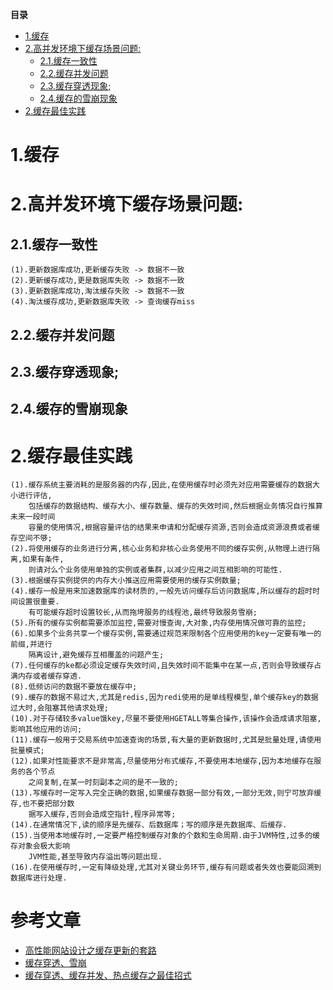 <!-- START doctoc generated TOC please keep comment here to allow auto update -->
<!-- DON'T EDIT THIS SECTION, INSTEAD RE-RUN doctoc TO UPDATE -->
**目录**

- [1.缓存](#1%E7%BC%93%E5%AD%98)
- [2.高并发环境下缓存场景问题:](#2%E9%AB%98%E5%B9%B6%E5%8F%91%E7%8E%AF%E5%A2%83%E4%B8%8B%E7%BC%93%E5%AD%98%E5%9C%BA%E6%99%AF%E9%97%AE%E9%A2%98)
  - [2.1.缓存一致性](#21%E7%BC%93%E5%AD%98%E4%B8%80%E8%87%B4%E6%80%A7)
  - [2.2.缓存并发问题](#22%E7%BC%93%E5%AD%98%E5%B9%B6%E5%8F%91%E9%97%AE%E9%A2%98)
  - [2.3.缓存穿透现象;](#23%E7%BC%93%E5%AD%98%E7%A9%BF%E9%80%8F%E7%8E%B0%E8%B1%A1)
  - [2.4.缓存的雪崩现象](#24%E7%BC%93%E5%AD%98%E7%9A%84%E9%9B%AA%E5%B4%A9%E7%8E%B0%E8%B1%A1)
- [2.缓存最佳实践](#2%E7%BC%93%E5%AD%98%E6%9C%80%E4%BD%B3%E5%AE%9E%E8%B7%B5)

<!-- END doctoc generated TOC please keep comment here to allow auto update -->

# 1.缓存
# 2.高并发环境下缓存场景问题:
## 2.1.缓存一致性
    (1).更新数据库成功,更新缓存失败 -> 数据不一致
    (2).更新缓存成功,更是数据库失败 -> 数据不一致
    (3).更新数据库成功,淘汰缓存失败 -> 数据不一致
    (4).淘汰缓存成功,更新数据库失败 -> 查询缓存miss
## 2.2.缓存并发问题
## 2.3.缓存穿透现象;
## 2.4.缓存的雪崩现象

# 2.缓存最佳实践
    (1).缓存系统主要消耗的是服务器的内存,因此,在使用缓存时必须先对应用需要缓存的数据大小进行评估,
        包括缓存的数据结构、缓存大小、缓存数量、缓存的失效时间,然后根据业务情况自行推算未来一段时间
        容量的使用情况,根据容量评估的结果来申请和分配缓存资源,否则会造成资源浪费或者缓存空间不够;
    (2).将使用缓存的业务进行分离,核心业务和非核心业务使用不同的缓存实例,从物理上进行隔离,如果有条件,
        则请对么个业务使用单独的实例或者集群,以减少应用之间互相影响的可能性.
    (3).根据缓存实例提供的内存大小推送应用需要使用的缓存实例数量;
    (4).缓存一般是用来加速数据库的读材质的,一般先访问缓存后访问数据库,所以缓存的超时时间设置很重要.
        有可能缓存超时设置较长,从而拖垮服务的线程池,最终导致服务雪崩;
    (5).所有的缓存实例都需要添加监控,需要对慢查询,大对象,内存使用情况做可靠的监控;
    (6).如果多个业务共享一个缓存实例,需要通过规范来限制各个应用使用的key一定要有唯一的前缀,并进行
        隔离设计,避免缓存互相覆盖的问题产生;
    (7).任何缓存的ke都必须设定缓存失效时间,且失效时间不能集中在某一点,否则会导致缓存占满内存或者缓存穿透.
    (8).低频访问的数据不要放在缓存中;
    (9).缓存的数据不易过大,尤其是redis,因为redi使用的是单线程模型,单个缓存key的数据过大时,会阻塞其他请求处理;
    (10).对于存储较多value饿key,尽量不要使用HGETALL等集合操作,该操作会造成请求阻塞,影响其他应用的访问;
    (11).缓存一般用于交易系统中加速查询的场景,有大量的更新数据时,尤其是批量处理,请使用批量模式;
    (12).如果对性能要求不是非常高,尽量使用分布式缓存,不要使用本地缓存,因为本地缓存在服务的各个节点
        之间复制,在某一时刻副本之间的是不一致的;
    (13).写缓存时一定写入完全正确的数据,如果缓存数据一部分有效,一部分无效,则宁可放弃缓存,也不要把部分数
        据写入缓存,否则会造成空指针,程序异常等;
    (14).在通常情况下,读的顺序是先缓存、后数据库；写的顺序是先数据库、后缓存.
    (15).当使用本地缓存时,一定要严格控制缓存对象的个数和生命周期.由于JVM特性,过多的缓存对象会极大影响
        JVM性能,甚至导致内存溢出等问题出现.
    (16).在使用缓存时,一定有降级处理,尤其对关键业务环节,缓存有问题或者失效也要能回溯到数据库进行处理.

# 参考文章

* [高性能网站设计之缓存更新的套路](http://blog.csdn.net/tTU1EvLDeLFq5btqiK/article/details/78693323)
* [缓存穿透、雪崩](https://segmentfault.com/a/1190000008931971)
* [缓存穿透、缓存并发、热点缓存之最佳招式](http://blog.didispace.com/chengchao-huancun-zuijiazhaoshi/)

